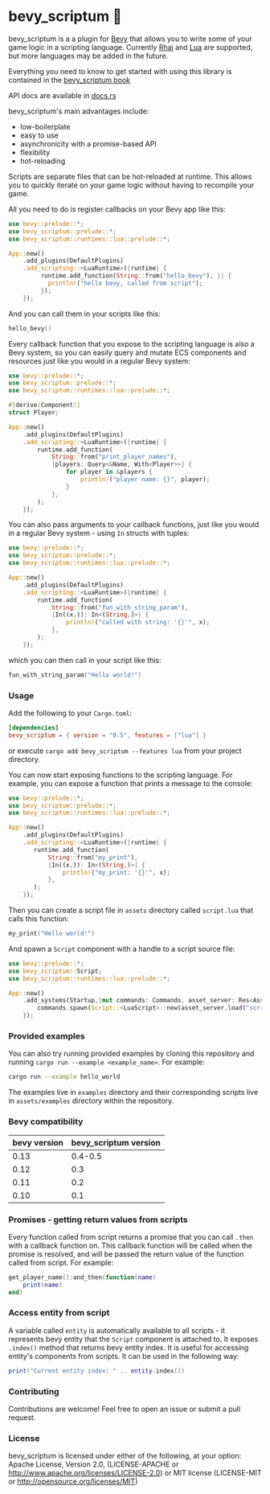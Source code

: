 # bevy_scriptum 📜

bevy_scriptum is a a plugin for [Bevy](https://bevyengine.org/) that allows you to write some of your game logic in a scripting language.
Currently [Rhai](https://rhai.rs/) and [Lua](https://lua.org/) are supported, but more languages may be added in the future.

Everything you need to know to get started with using this library is contained in the
[bevy_scriptum book](https://link-to-book.com)

API docs are available in [docs.rs](https://docs.rs/bevy_scriptum/latest/bevy_scriptum/)

bevy_scriptum's main advantages include:
- low-boilerplate
- easy to use
- asynchronicity with a promise-based API
- flexibility
- hot-reloading

Scripts are separate files that can be hot-reloaded at runtime. This allows you to quickly iterate on your game logic without having to recompile your game.

All you need to do is register callbacks on your Bevy app like this:
```rust
use bevy::prelude::*;
use bevy_scriptum::prelude::*;
use bevy_scriptum::runtimes::lua::prelude::*;

App::new()
    .add_plugins(DefaultPlugins)
    .add_scripting::<LuaRuntime>(|runtime| {
         runtime.add_function(String::from("hello_bevy"), || {
           println!("hello bevy, called from script");
         });
    });
```
And you can call them in your scripts like this:
```lua
hello_bevy()
```

Every callback function that you expose to the scripting language is also a Bevy system, so you can easily query and mutate ECS components and resources just like you would in a regular Bevy system:

```rust
use bevy::prelude::*;
use bevy_scriptum::prelude::*;
use bevy_scriptum::runtimes::lua::prelude::*;

#[derive(Component)]
struct Player;

App::new()
    .add_plugins(DefaultPlugins)
    .add_scripting::<LuaRuntime>(|runtime| {
        runtime.add_function(
            String::from("print_player_names"),
            |players: Query<&Name, With<Player>>| {
                for player in &players {
                    println!("player name: {}", player);
                }
            },
        );
    });
```

You can also pass arguments to your callback functions, just like you would in a regular Bevy system - using `In` structs with tuples:
```rust
use bevy::prelude::*;
use bevy_scriptum::prelude::*;
use bevy_scriptum::runtimes::lua::prelude::*;

App::new()
    .add_plugins(DefaultPlugins)
    .add_scripting::<LuaRuntime>(|runtime| {
        runtime.add_function(
            String::from("fun_with_string_param"),
            |In((x,)): In<(String,)>| {
                println!("called with string: '{}'", x);
            },
        );
    });
```
which you can then call in your script like this:
```lua
fun_with_string_param("Hello world!")
```

### Usage

Add the following to your `Cargo.toml`:

```toml
[dependencies]
bevy_scriptum = { version = "0.5", features = ["lua"] }
```

or execute `cargo add bevy_scriptum --features lua` from your project directory.

You can now start exposing functions to the scripting language. For example, you can expose a function that prints a message to the console:

```rust
use bevy::prelude::*;
use bevy_scriptum::prelude::*;
use bevy_scriptum::runtimes::lua::prelude::*;

App::new()
    .add_plugins(DefaultPlugins)
    .add_scripting::<LuaRuntime>(|runtime| {
       runtime.add_function(
           String::from("my_print"),
           |In((x,)): In<(String,)>| {
               println!("my_print: '{}'", x);
           },
       );
    });
```

Then you can create a script file in `assets` directory called `script.lua` that calls this function:

```lua
my_print("Hello world!")
```

And spawn a `Script` component with a handle to a script source file:

```rust
use bevy::prelude::*;
use bevy_scriptum::Script;
use bevy_scriptum::runtimes::lua::prelude::*;

App::new()
    .add_systems(Startup,|mut commands: Commands, asset_server: Res<AssetServer>| {
        commands.spawn(Script::<LuaScript>::new(asset_server.load("script.lua")));
    });
```

### Provided examples

You can also try running provided examples by cloning this repository and running `cargo run --example <example_name>`.  For example:

```bash
cargo run --example hello_world
```
The examples live in `examples` directory and their corresponding scripts live in `assets/examples` directory within the repository.

### Bevy compatibility

| bevy version | bevy_scriptum version |
|--------------|----------------------|
| 0.13         | 0.4-0.5              |
| 0.12         | 0.3                  |
| 0.11         | 0.2                  |
| 0.10         | 0.1                  |

### Promises - getting return values from scripts

Every function called from script returns a promise that you can call `.then` with a callback function on. This callback function will be called when the promise is resolved, and will be passed the return value of the function called from script. For example:

```lua
get_player_name():and_then(function(name)
    print(name)
end)
```

### Access entity from script

A variable called `entity` is automatically available to all scripts - it represents bevy entity that the `Script` component is attached to.
It exposes `.index()` method that returns bevy entity index.
It is useful for accessing entity's components from scripts.
It can be used in the following way:
```lua
print("Current entity index: " .. entity.index())
```

### Contributing

Contributions are welcome! Feel free to open an issue or submit a pull request.

### License

bevy_scriptum is licensed under either of the following, at your option:
Apache License, Version 2.0, (LICENSE-APACHE or http://www.apache.org/licenses/LICENSE-2.0) or MIT license (LICENSE-MIT or http://opensource.org/licenses/MIT)
